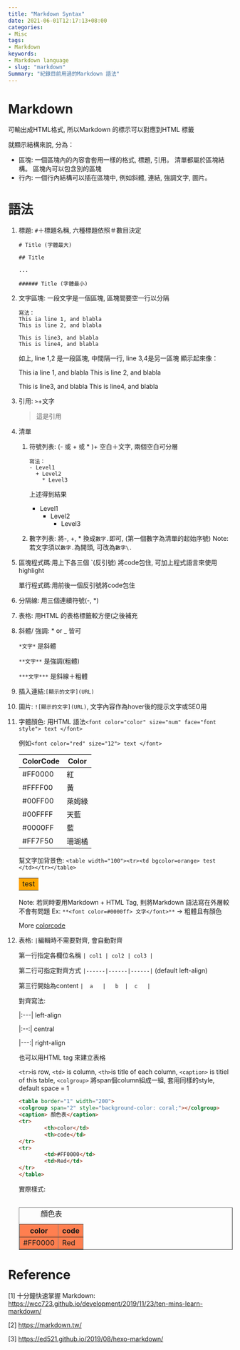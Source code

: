 ```yaml
---
title: "Markdown Syntax"
date: 2021-06-01T12:17:13+08:00
categories:
- Misc
tags:
- Markdown
keywords:
- Markdown language
- slug: "markdown"
Summary: "紀錄目前用過的Markdown 語法"
---
```


# Markdown
可輸出成HTML格式, 所以Markdown 的標示可以對應到HTML 標籤

就顯示結構來說, 分為：
- 區塊: 一個區塊內的內容會套用一樣的格式, 標題, 引用。 清單都屬於區塊結構。
	區塊內可以包含別的區塊
- 行內: 一個行內結構可以插在區塊中, 例如斜體, 連結, 強調文字, 圖片。

# 語法
1. 標題: `#`＋標題名稱, 六種標題依照＃數目決定

	`# Title (字體最大)`

	`## Title`

	`...`

	`###### Title (字體最小)`

2. 文字區塊: 一段文字是一個區塊, 區塊間要空一行以分隔

	```
	寫法：
	This ia line 1, and blabla
	This is line 2, and blabla

	This is line3, and blabla
	This is line4, and blabla
	```
	如上, line 1,2 是一段區塊, 中間隔一行, line 3,4是另一區塊
	顯示起來像：

	This ia line 1, and blabla
	This is line 2, and blabla

	This is line3, and blabla
	This is line4, and blabla

3. 引用: `>`+文字
	> 這是引用

4. 清單
	1. 符號列表: (- 或 + 或 * )+ 空白＋文字, 兩個空白可分層
		```
		寫法：
		- Level1
		  + Level2
		    * Level3
		```
		上述得到結果
		- Level1
		  + Level2
		    * Level3
		
	2. 數字列表: 將-, +, * 換成`數字.`即可, (第一個數字為清單的起始序號)
Note: 若文字須以`數字.`為開頭, 可改為`數字\.`

5. 區塊程式碼:用上下各三個 `(反引號) 將code包住, 可加上程式語言來使用highlight

   單行程式碼:用前後一個反引號將code包住

6. 分隔線: 用三個連續符號(-, *)
7. 表格: 用HTML 的表格標籤較方便(之後補充
8. 斜體/ 強調: * or _ 皆可

	`*文字*` 是斜體

	`**文字**` 是強調(粗體)

	`***文字***` 是斜線＋粗體

9. 插入連結:`[顯示的文字](URL) ` 
10. 圖片: `![顯示的文字](URL)`, 文字內容作為hover後的提示文字或SEO用
11. 字體顏色: 用HTML 語法`<font color="color" size="num" face="font style"> text </font>`

    例如`<font color="red" size="12"> text </font>`

    | ColorCode | Color |
    |-----------|-------|
    | #FF0000   |  紅   |
    | #FFFF00   |  黃   |
    | #00FF00   |萊姆綠 |
    | #00FFFF   | 天藍  |
    | #0000FF   | 藍    |
    | #FF7F50   | 珊瑚橘|

    幫文字加背景色: `<table width="100"><tr><td bgcolor=orange> test </td></tr></table>`

    <table><tr><td bgcolor=orange> test </td></tr></table>

    Note: 若同時要用Markdown + HTML Tag, 則將Markdown 語法寫在外層較不會有問題
    Ex: ` **<font color=#0000ff> 文字</font>** ` -> 粗體且有顏色

    More [colorcode](https://www.ifreesite.com/color/web-color-code.htm)

12. 表格: `|`編輯時不需要對齊, 會自動對齊

	第一行指定各欄位名稱 `| col1 | col2 | col3 |`

	第二行可指定對齊方式 `|------|------|------|` (default left-align)

	第三行開始為content  `|  a   |   b  |  c   |`

	對齊寫法:

	|:---| left-align

	|:--:| central

	|---:| right-align

    也可以用HTML <table> tag 來建立表格

    `<tr>`is row, `<td>` is column, `<th>`is title of each column, 
    `<caption>` is titiel of this table, `<colgroup>` 將span個column組成一組, 套用同樣的style, default space = 1

 	```html
	<table border="1" width="200">
	<colgroup span="2" style="background-color: coral;"></colgroup>
	<caption> 顏色表</caption>
  	<tr>
    		<th>color</td>
    		<th>code</td>
  	</tr>
  	<tr>
    		<td>#FF0000</td>
    		<td>Red</td>
  	</tr>
	</table>
	```

	實際樣式:
	<table border="1" width="200">
	<colgroup span="2" style="background-color: coral;"></colgroup>
	<caption> 顏色表</caption>
  	<tr>
    		<th>color</td>
    		<th>code</td>
  	</tr>
  	<tr>
    		<td>#FF0000</td>
    		<td>Red</td>
  	</tr>
	</table>
# Reference
[1] 十分鐘快速掌握 Markdown: https://wcc723.github.io/development/2019/11/23/ten-mins-learn-markdown/

[2] https://markdown.tw/

[3] https://ed521.github.io/2019/08/hexo-markdown/

